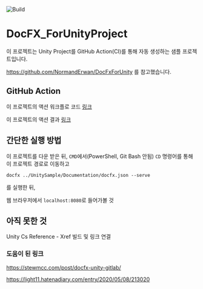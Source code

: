 ![Build](https://github.com/KorStrix/DocFX_ForUnityProject/workflows/Build%20and%20Deploy%20DocFX%20For%20UnityProject/badge.svg?branch=master)

# DocFX_ForUnityProject

이 프로젝트는 Unity Project를 GitHub Action(CI)를 통해 자동 생성하는 샘플 프로젝트입니다.

https://github.com/NormandErwan/DocFxForUnity
를 참고했습니다.

## GitHub Action

이 프로젝트의 액션 워크플로 코드 [링크](https://github.com/KorStrix/DocFXSample/blob/master/.github/workflows/Build_and_Deploy_DocFX.yml)

이 프로젝트의 액션 결과 [링크](https://github.com/KorStrix/DocFXSample/actions)

## 간단한 실행 방법

이 프로젝트를 다운 받은 뒤, `CMD`에서(PowerShell, Git Bash 안됨) `CD` 명령어를 통해 이 프로젝트 경로로 이동하고

`docfx ../UnitySample/Documentation/docfx.json --serve`

를 실행한 뒤,

웹 브라우저에서 `localhost:8080`로 들어가볼 것

## 아직 못한 것

Unity Cs Reference - Xref 빌드 및 링크 연결

### 도움이 된 링크
https://stewmcc.com/post/docfx-unity-gitlab/

https://light11.hatenadiary.com/entry/2020/05/08/213020
